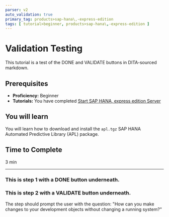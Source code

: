 ```yaml
---
parser: v2
auto_validation: true
primary_tag: products>sap-hana\,-express-edition
tags: [ tutorial>beginner, products>sap-hana\,-express-edition ]
---
```


# Validation Testing
<!-- description --> This tutorial is a test of the DONE and VALIDATE buttons in DITA-sourced markdown.

<!-- loioaeb34f32d6fd48b6a55bfc0ce591c295 -->

## Prerequisites
 - **Proficiency:** Beginner
 - **Tutorials:**  You have completed [Start SAP HANA, express edition Server](http://developers.sap.com/tutorials/hxe-ua-getting-started-vm.html)  

## You will learn
You will learn how to download and install the `apl.tgz` SAP HANA Automated Predictive Library (APL) package.
## Time to Complete
3 min

---

### This is step 1 with a DONE button underneath.



### This is step 2 with a VALIDATE button underneath.


The step should prompt the user with the question: "How can you make changes to your development objects without changing a running system?"


